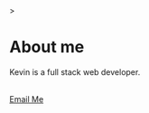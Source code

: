<!-- start of right side -->
<div class="col-sm-8">
    <div class="pagetitle">>
        <h1>About me</h1>
        <p>
            Kevin is a full stack web developer.
        </p>
    </div>
    <br>
    <div class="text-center">
        <script type="text/javascript" src="https://form.jotform.com/jsform/200702149291145"></script>
        <a href="mailto:kevinwong0@gmail.com" class="btn btn-warning">Email Me</a></div>
</div>